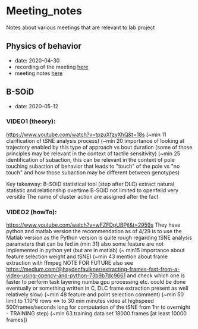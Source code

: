 # Meeting_notes
Notes about various meetings that are relevant to lab project

## Physics of behavior
- date: 2020-04-30
- recording of the meeting [here](https://www.youtube.com/watch?v=xSwWAgp2VdU)
- meeting notes [here](https://github.com/wAOndering/Meeting_notes/blob/master/Physics%20of%20behavior.md)


## B-SOiD
- date: 2020-05-12
### VIDEO1 (theory):
https://www.youtube.com/watch?v=tpzuXfzyXhQ&t=18s 
(~min 11 clarification of tSNE analysis process)
(~min 20 importance of looking at trajectory enabled by this type of approach vs bout duration (some of those principles may be relevant in the context of tactile sensitivity)
(~min 25 identification of subaction, this can be relevant in the context of pole touching subaction of behavior that leads to "touch" of the pole vs "no touch" and how those subaction may be different between genotypes)

Key takeaway:
B-SOiD statistical tool (step after DLC) extract natural statistic and relationship overtime
B-SOiD not limited to openfeild very versitile 
The name of cluster action are assigned after the fact

### VIDEO2 (howTo):
https://www.youtube.com/watch?v=wFZFDpUBPjI&t=2959s
They have python and matlab version the recommendation as of 4/29 is to use the Matlab version as the Python version is quite rough regarding tSNE analysis parameters that can be fed in (min 31) also some feature are not implemented in python yet (but are in matlab)
(~ min15 importance about feature selection weight and tSNE)
(~min 43 mention about frame extraction with ffmpeg NOTE FOR FUTURE also see https://medium.com/@haydenfaulkner/extracting-frames-fast-from-a-video-using-opencv-and-python-73b9b7dc9661 and check which one is faster to perform task layering numba gpu processing etc. could be done eventually or something written in C, DLC frame extraction present as well relatively slow)
(~min 48 feature and point selection comment)
(~min 50 limit to 1.10^6 rows <=> to 30 min minutes video at highspeed 500frames/seconds long for computation of the tSNE from 1hr to overnight - TRAINING step)
(~min 63 training data set 18000 frames [at least 10000 frames])
